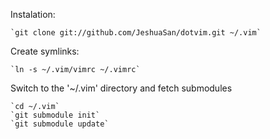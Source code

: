 Instalation:
	
	`git clone git://github.com/JeshuaSan/dotvim.git ~/.vim`

Create symlinks:

	`ln -s ~/.vim/vimrc ~/.vimrc`

Switch to the '~/.vim' directory and fetch submodules

	`cd ~/.vim`
	`git submodule init`
	`git submodule update`

